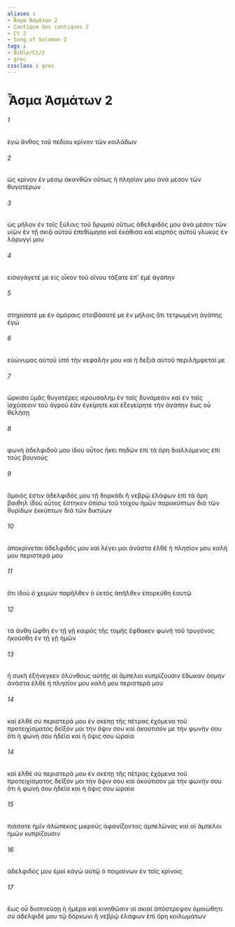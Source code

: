 ```yaml
---
aliases : 
- Ἆσμα Ἀσμάτων 2
- Cantique des cantiques 2
- Ct 2
- Song of Solomon 2
tags : 
- Bible/Ct/2
- grec
cssclass : grec
---
```


# Ἆσμα Ἀσμάτων 2

###### 1
ἐγὼ ἄνθος τοῦ πεδίου κρίνον τῶν κοιλάδων
###### 2
ὡς κρίνον ἐν μέσῳ ἀκανθῶν οὕτως ἡ πλησίον μου ἀνὰ μέσον τῶν θυγατέρων
###### 3
ὡς μῆλον ἐν τοῖς ξύλοις τοῦ δρυμοῦ οὕτως ἀδελφιδός μου ἀνὰ μέσον τῶν υἱῶν ἐν τῇ σκιᾷ αὐτοῦ ἐπεθύμησα καὶ ἐκάθισα καὶ καρπὸς αὐτοῦ γλυκὺς ἐν λάρυγγί μου
###### 4
εἰσαγάγετέ με εἰς οἶκον τοῦ οἴνου τάξατε ἐπ' ἐμὲ ἀγάπην
###### 5
στηρίσατέ με ἐν ἀμόραις στοιβάσατέ με ἐν μήλοις ὅτι τετρωμένη ἀγάπης ἐγώ
###### 6
εὐώνυμος αὐτοῦ ὑπὸ τὴν κεφαλήν μου καὶ ἡ δεξιὰ αὐτοῦ περιλήμψεταί με
###### 7
ὥρκισα ὑμᾶς θυγατέρες ιερουσαλημ ἐν ταῖς δυνάμεσιν καὶ ἐν ταῖς ἰσχύσεσιν τοῦ ἀγροῦ ἐὰν ἐγείρητε καὶ ἐξεγείρητε τὴν ἀγάπην ἕως οὗ θελήσῃ
###### 8
φωνὴ ἀδελφιδοῦ μου ἰδοὺ οὗτος ἥκει πηδῶν ἐπὶ τὰ ὄρη διαλλόμενος ἐπὶ τοὺς βουνούς
###### 9
ὅμοιός ἐστιν ἀδελφιδός μου τῇ δορκάδι ἢ νεβρῷ ἐλάφων ἐπὶ τὰ ὄρη βαιθηλ ἰδοὺ οὗτος ἕστηκεν ὀπίσω τοῦ τοίχου ἡμῶν παρακύπτων διὰ τῶν θυρίδων ἐκκύπτων διὰ τῶν δικτύων
###### 10
ἀποκρίνεται ἀδελφιδός μου καὶ λέγει μοι ἀνάστα ἐλθέ ἡ πλησίον μου καλή μου περιστερά μου
###### 11
ὅτι ἰδοὺ ὁ χειμὼν παρῆλθεν ὁ ὑετὸς ἀπῆλθεν ἐπορεύθη ἑαυτῷ
###### 12
τὰ ἄνθη ὤφθη ἐν τῇ γῇ καιρὸς τῆς τομῆς ἔφθακεν φωνὴ τοῦ τρυγόνος ἠκούσθη ἐν τῇ γῇ ἡμῶν
###### 13
ἡ συκῆ ἐξήνεγκεν ὀλύνθους αὐτῆς αἱ ἄμπελοι κυπρίζουσιν ἔδωκαν ὀσμήν ἀνάστα ἐλθέ ἡ πλησίον μου καλή μου περιστερά μου
###### 14
καὶ ἐλθὲ σύ περιστερά μου ἐν σκέπῃ τῆς πέτρας ἐχόμενα τοῦ προτειχίσματος δεῖξόν μοι τὴν ὄψιν σου καὶ ἀκούτισόν με τὴν φωνήν σου ὅτι ἡ φωνή σου ἡδεῖα καὶ ἡ ὄψις σου ὡραία
###### 14
καὶ ἐλθὲ σύ περιστερά μου ἐν σκέπῃ τῆς πέτρας ἐχόμενα τοῦ προτειχίσματος δεῖξόν μοι τὴν ὄψιν σου καὶ ἀκούτισόν με τὴν φωνήν σου ὅτι ἡ φωνή σου ἡδεῖα καὶ ἡ ὄψις σου ὡραία
###### 15
πιάσατε ἡμῖν ἀλώπεκας μικροὺς ἀφανίζοντας ἀμπελῶνας καὶ αἱ ἄμπελοι ἡμῶν κυπρίζουσιν
###### 16
ἀδελφιδός μου ἐμοί κἀγὼ αὐτῷ ὁ ποιμαίνων ἐν τοῖς κρίνοις
###### 17
ἕως οὗ διαπνεύσῃ ἡ ἡμέρα καὶ κινηθῶσιν αἱ σκιαί ἀπόστρεψον ὁμοιώθητι σύ ἀδελφιδέ μου τῷ δόρκωνι ἢ νεβρῷ ἐλάφων ἐπὶ ὄρη κοιλωμάτων
